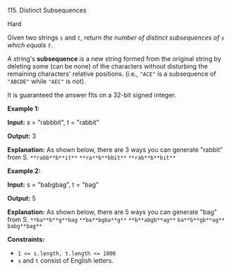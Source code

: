 ﻿115\. Distinct Subsequences

Hard

Given two strings `s` and `t`, return _the number of distinct subsequences of `s` which equals `t`_.

A string's **subsequence** is a new string formed from the original string by deleting some (can be none) of the characters without disturbing the remaining characters' relative positions. (i.e., `"ACE"` is a subsequence of `"ABCDE"` while `"AEC"` is not).

It is guaranteed the answer fits on a 32-bit signed integer.

**Example 1:**

**Input:** s = "rabbbit", t = "rabbit"

**Output:** 3

**Explanation:** As shown below, there are 3 ways you can generate "rabbit" from S. `**rabb**b**it**` `**ra**b**bbit**` `**rab**b**bit**` 

**Example 2:**

**Input:** s = "babgbag", t = "bag"

**Output:** 5

**Explanation:** As shown below, there are 5 ways you can generate "bag" from S. `**ba**b**g**bag` `**ba**bgba**g**` `**b**abgb**ag**` `ba**b**gb**ag**` `babg**bag**`

**Constraints:**

*   `1 <= s.length, t.length <= 1000`
*   `s` and `t` consist of English letters.